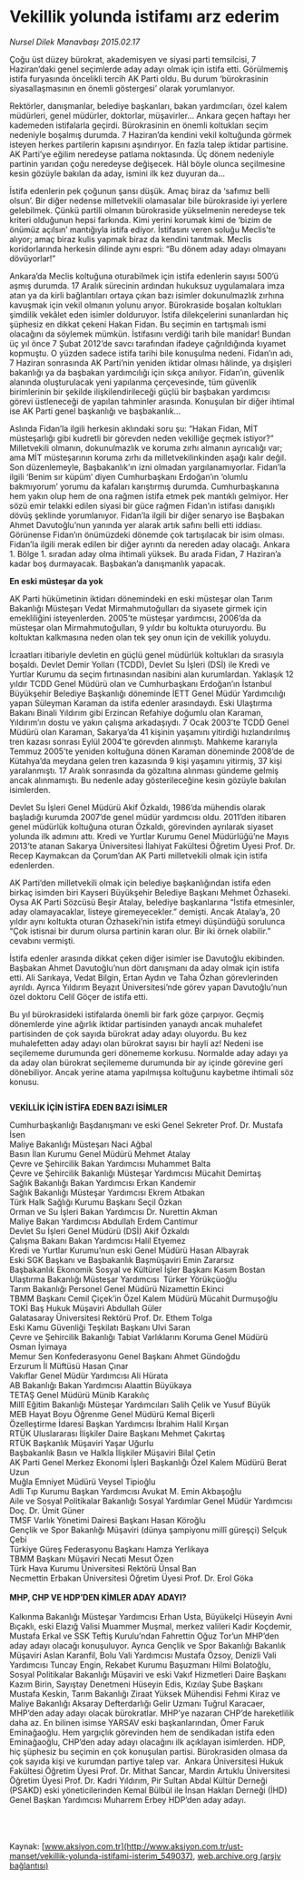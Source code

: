 # Vekillik yolunda istifamı arz ederim

*Nursel Dilek Manavbaşı 2015.02.17*

<div class="pNewsDetailMainContent" itemprop="articleBody">
 <p>
  Çoğu üst düzey bürokrat, akademisyen ve siyasi parti temsilcisi, 7 Haziran’daki genel seçimlerde aday adayı olmak için istifa etti. Görülmemiş istifa furyasında öncelikli tercih AK Parti oldu. Bu durum ‘bürokrasinin siyasallaşmasının en önemli göstergesi’ olarak yorumlanıyor.
 </p>
 <p>
  Rektörler, danışmanlar, belediye başkanları, bakan yardımcıları, özel kalem müdürleri, genel müdürler, doktorlar, müşavirler… Ankara geçen haftayı her kademeden istifalarla geçirdi. Bürokrasinin en önemli koltukları seçim nedeniyle boşalmış durumda. 7 Haziran’da kendini vekil koltuğunda görmek isteyen herkes partilerin kapısını aşındırıyor. En fazla talep iktidar partisine. AK Parti’ye eğilim neredeyse patlama noktasında. Üç dönem nedeniyle partinin yarıdan çoğu neredeyse değişecek. Hâl böyle olunca seçilmesine kesin gözüyle bakılan da aday, ismini ilk kez duyuran da…
 </p>
 <p>
  İstifa edenlerin pek çoğunun şansı düşük. Amaç biraz da ‘safımız belli olsun’. Bir diğer nedense milletvekili olamasalar bile bürokraside iyi yerlere gelebilmek. Çünkü partili olmanın bürokraside yükselmenin neredeyse tek kriteri olduğunun hepsi farkında. Kimi yerini korumak kimi de ‘bizim de önümüz açılsın’ mantığıyla istifa ediyor. İstifasını veren soluğu Meclis’te alıyor; amaç biraz kulis yapmak biraz da kendini tanıtmak. Meclis koridorlarında herkesin dilinde aynı espri: “Bu dönem aday adayı olmayanı dövüyorlar!”
 </p>
 <p>
  Ankara’da Meclis koltuğuna oturabilmek için istifa edenlerin sayısı 500’ü aşmış durumda. 17 Aralık sürecinin ardından hukuksuz uygulamalara imza atan ya da kirli bağlantıları ortaya çıkan bazı isimler dokunulmazlık zırhına kavuşmak için vekil olmanın yolunu arıyor. Bürokraside boşalan koltukları şimdilik vekâlet eden isimler dolduruyor. İstifa dilekçelerini sunanlardan hiç şüphesiz en dikkat çekeni Hakan Fidan. Bu seçimin en tartışmalı ismi olacağını da söylemek mümkün. İstifasını verdiği tarih bile manidar! Bundan üç yıl önce 7 Şubat 2012’de savcı tarafından ifadeye çağrıldığında kıyamet kopmuştu. O yüzden sadece istifa tarihi bile konuşulma nedeni. Fidan’ın adı, 7 Haziran sonrasında AK Parti’nin yeniden iktidar olması hâlinde, ya dışişleri bakanlığı ya da başbakan yardımcılığı için sıkça anılıyor. Fidan’ın, güvenlik alanında oluşturulacak yeni yapılanma çerçevesinde, tüm güvenlik birimlerinin bir şekilde ilişkilendirileceği güçlü bir başbakan yardımcısı görevi üstleneceği de yapılan tahminler arasında. Konuşulan bir diğer ihtimal ise AK Parti genel başkanlığı ve başbakanlık...
 </p>
 <p>
  Aslında Fidan’la ilgili herkesin aklındaki soru şu: “Hakan Fidan, MİT müsteşarlığı gibi kudretli bir görevden neden vekilliğe geçmek istiyor?” Milletvekili olmanın, dokunulmazlık ve koruma zırhı almanın ayrıcalığı var; ama MİT müsteşarının koruma zırhı da milletvekilinkinden aşağı kalır değil. Son düzenlemeyle, Başbakanlık’ın izni olmadan yargılanamıyorlar. Fidan’la ilgili ‘Benim sır küpüm’ diyen Cumhurbaşkanı Erdoğan’ın ‘olumlu bakmıyorum’ yorumu da kafaları karıştırmış durumda. Cumhurbaşkanına hem yakın olup hem de ona rağmen istifa etmek pek mantıklı gelmiyor. Her sözü emir telakki edilen siyasi bir güce rağmen Fidan’ın istifası danışıklı dövüş şeklinde yorumlanıyor. Fidan’la ilgili bir diğer senaryo ise Başbakan Ahmet Davutoğlu’nun yanında yer alarak artık safını belli etti iddiası. Görünense Fidan’ın önümüzdeki dönemde çok tartışılacak bir isim olması. Fidan’la ilgili merak edilen bir diğer ayrıntı da nereden aday olacağı. Ankara 1. Bölge 1. sıradan aday olma ihtimali yüksek. Bu arada Fidan, 7 Haziran’a kadar boş durmayacak. Başbakan’a danışmanlık yapacak.
 </p>
 <p>
  <strong>
   En eski müsteşar da yok
  </strong>
 </p>
 <p>
  AK Parti hükümetinin iktidarı dönemindeki en eski müsteşar olan Tarım Bakanlığı Müsteşarı Vedat Mirmahmutoğulları da siyasete girmek için emekliliğini isteyenlerden. 2005’te müsteşar yardımcısı, 2006’da da müsteşar olan Mirmahmutoğulları, 9 yıldır bu koltukta oturuyordu. Bu koltuktan kalkmasına neden olan tek şey onun için de vekillik yoluydu.
 </p>
 <p>
  İcraatları itibariyle devletin en güçlü genel müdürlük koltukları da sırasıyla boşaldı. Devlet Demir Yolları (TCDD), Devlet Su İşleri (DSİ) ile Kredi ve Yurtlar Kurumu da seçim fırtınasından nasibini alan kurumlardan. Yaklaşık 12 yıldır TCDD Genel Müdürü olan ve Cumhurbaşkanı Erdoğan’ın İstanbul Büyükşehir Belediye Başkanlığı döneminde İETT Genel Müdür Yardımcılığı yapan Süleyman Karaman da istifa edenler arasındaydı. Eski Ulaştırma Bakanı Binali Yıldırım gibi Erzincan Refahiye doğumlu olan Karaman, Yıldırım’ın dostu ve yakın çalışma arkadaşıydı. 7 Ocak 2003’te TCDD Genel Müdürü olan Karaman, Sakarya’da 41 kişinin yaşamını yitirdiği hızlandırılmış tren kazası sonrası Eylül 2004’te görevden alınmıştı. Mahkeme kararıyla Temmuz 2005’te yeniden koltuğuna dönen Karaman döneminde 2008’de de Kütahya’da meydana gelen tren kazasında 9 kişi yaşamını yitirmiş, 37 kişi yaralanmıştı. 17 Aralık sonrasında da gözaltına alınması gündeme gelmiş ancak alınmamıştı. Bu nedenle aday gösterileceğine kesin gözüyle bakılan isimlerden.
 </p>
 <p>
  Devlet Su İşleri Genel Müdürü Akif Özkaldı, 1986’da mühendis olarak başladığı kurumda 2007’de genel müdür yardımcısı oldu. 2011’den itibaren genel müdürlük koltuğuna oturan Özkaldı, görevinden ayrılarak siyaset yolunda ilk adımını attı. Kredi ve Yurtlar Kurumu Genel Müdürlüğü’ne Mayıs 2013’te atanan Sakarya Üniversitesi İlahiyat Fakültesi Öğretim Üyesi Prof. Dr. Recep Kaymakcan da Çorum’dan AK Parti milletvekili olmak için istifa edenlerden.
 </p>
 <p>
  AK Parti’den milletvekili olmak için belediye başkanlığından istifa eden birkaç isimden biri Kayseri Büyükşehir Belediye Başkanı Mehmet Özhaseki. Oysa AK Parti Sözcüsü Beşir Atalay, belediye başkanlarına “İstifa etmesinler, aday olamayacaklar, listeye giremeyecekler.” demişti. Ancak Atalay’a, 20 yıldır aynı koltukta oturan Özhaseki’nin istifa etmeyi düşündüğü sorulunca “Çok istisnai bir durum olursa partinin kararı olur. Bir iki örnek olabilir.” cevabını vermişti.
 </p>
 <p>
  İstifa edenler arasında dikkat çeken diğer isimler ise Davutoğlu ekibinden. Başbakan Ahmet Davutoğlu’nun dört danışmanı da aday olmak için istifa etti. Ali Sarıkaya, Vedat Bilgin, Ertan Aydın ve Taha Özhan görevlerinden ayrıldı. Ayrıca Yıldırım Beyazıt Üniversitesi’nde görev yapan Davutoğlu’nun özel doktoru Celil Göçer de istifa etti.
 </p>
 <p>
  Bu yıl bürokrasideki istifalarda önemli bir fark göze çarpıyor. Geçmiş dönemlerde yine ağırlık iktidar partisinden yanaydı ancak muhalefet partisinden de çok sayıda bürokrat aday adayı oluyordu. Bu kez muhalefetten aday adayı olan bürokrat sayısı bir hayli az! Nedeni ise seçilememe durumunda geri dönememe korkusu. Normalde aday adayı ya da aday olan bürokrat seçilememe durumunda bir ay içinde görevine geri dönebiliyor. Ancak yerine atama yapılmışsa koltuğunu kaybetme ihtimali söz konusu.
 </p>
 <p>
  <img alt="" src="http://web.archive.org/web/20150704222541im_/http://medya.aksiyon.com.tr//aksiyon/2015/02/17/564692.jpg "/>
 </p>
 <p>
  <strong>
   VEKİLLİK İÇİN İSTİFA EDEN BAZI İSİMLER
  </strong>
 </p>
 <p>
  Cumhurbaşkanlığı Başdanışmanı ve eski Genel Sekreter Prof. Dr. Mustafa İsen
  <br>
   Maliye Bakanlığı Müsteşarı Naci Ağbal
   <br>
    Basın İlan Kurumu Genel Müdürü Mehmet Atalay
    <br>
     Çevre ve Şehircilik Bakan Yardımcısı Muhammet Balta
     <br>
      Çevre ve Şehircilik Bakanlığı Müsteşar Yardımcısı Mücahit Demirtaş
      <br/>
      Sağlık Bakanlığı Bakan Yardımcısı Erkan Kandemir
      <br/>
      Sağlık Bakanlığı Müsteşar Yardımcısı Ekrem Atbakan
      <br/>
      Türk Halk Sağlığı Kurumu Başkanı Seçil Özkan
      <br/>
      Orman ve Su İşleri Bakan Yardımcısı Dr. Nurettin Akman
      <br/>
      Maliye Bakan Yardımcısı Abdullah Erdem Cantimur
      <br/>
      Devlet Su İşleri Genel Müdürü (DSİ) Akif Özkaldı
      <br/>
      Çalışma Bakanı Bakan Yardımcısı Halil Etyemez
      <br/>
      Kredi ve Yurtlar Kurumu’nun eski Genel Müdürü Hasan Albayrak
      <br/>
      Eski SGK Başkanı ve Başbakanlık Başmüşaviri Emin Zararsız
      <br/>
      Başbakanlık Ekonomik Sosyal ve Kültürel İşler Başkanı Kasım Bostan
      <br/>
      Ulaştırma Bakanlığı Müsteşar Yardımcısı  Türker Yörükçüoğlu
      <br/>
      Tarım Bakanlığı Personel Genel Müdürü Nizamettin Ekinci
      <br/>
      TBMM Başkanı Cemil Çiçek’in Özel Kalem Müdürü Mücahit Durmuşoğlu
      <br/>
      TOKİ Baş Hukuk Müşaviri Abdullah Güler
      <br/>
      Galatasaray Üniversitesi Rektörü Prof. Dr. Ethem Tolga
      <br/>
      Eski Kamu Güvenliği Teşkilatı Başkanı Ulvi Saran
      <br/>
      Çevre ve Şehircilik Bakanlığı Tabiat Varlıklarını Koruma Genel Müdürü Osman İyimaya
      <br/>
      Memur Sen Konfederasyonu Genel Başkanı Ahmet Gündoğdu
      <br/>
      Erzurum İl Müftüsü Hasan Çınar
      <br/>
      Vakıflar Genel Müdür Yardımcısı Ali Hürata
      <br/>
      AB Bakanlığı Bakan Yardımcısı Alaattin Büyükaya
      <br/>
      TETAŞ Genel Müdürü Münib Karakılıç
      <br/>
      Millî Eğitim Bakanlığı Müsteşar Yardımcıları Salih Çelik ve Yusuf Büyük
      <br/>
      MEB Hayat Boyu Öğrenme Genel Müdürü Kemal Biçerli
      <br/>
      Özelleştirme İdaresi Başkan Yardımcısı İbrahim Halil Kırşan
      <br/>
      RTÜK Uluslararası İlişkiler Daire Başkanı Mehmet Çakırtaş
      <br/>
      RTÜK Başkanlık Müşaviri Yaşar Uğurlu
      <br/>
      Başbakanlık Basın ve Halkla İlişkiler Müşaviri Bilal Çetin
      <br/>
      AK Parti Genel Merkez Ekonomi İşleri Başkanlığı Özel Kalem Müdürü Berat Uzun
      <br/>
      Muğla Emniyet Müdürü Veysel Tipioğlu
      <br/>
      Adli Tıp Kurumu Başkan Yardımcısı Avukat M. Emin Akbaşoğlu
      <br/>
      Aile ve Sosyal Politikalar Bakanlığı Sosyal Yardımlar Genel Müdür Yardımcısı Doç. Dr. Ümit Güner
      <br/>
      TMSF Varlık Yönetimi Dairesi Başkanı Hasan Köroğlu
      <br/>
      Gençlik ve Spor Bakanlığı Müşaviri (dünya şampiyonu millî güreşçi) Selçuk Çebi
      <br/>
      Türkiye Güreş Federasyonu Başkanı Hamza Yerlikaya
      <br/>
      TBMM Başkanı Müşaviri Necati Mesut Özen
      <br/>
      Türk Hava Kurumu Üniversitesi Rektörü Ünsal Ban
      <br/>
      Necmettin Erbakan Üniversitesi Öğretim Üyesi Prof. Dr. Erol Göka
      <br/>
      <br/>
      <strong>
       MHP, CHP VE HDP’DEN KİMLER ADAY ADAYI?
      </strong>
      <br/>
      <br/>
      Kalkınma Bakanlığı Müsteşar Yardımcısı Erhan Usta, Büyükelçi Hüseyin Avni Bıçaklı, eski Elazığ Valisi Muammer Muşmal, merkez valileri Kadir Koçdemir, Mustafa Erkal ve SSK Teftiş Kurulu’ndan Fahrettin Oğuz Tor’un MHP’den aday adayı olacağı konuşuluyor. Ayrıca Gençlik ve Spor Bakanlığı Bakanlık Müşaviri Aslan Karanfil, Bolu Vali Yardımcısı Mustafa Özsoy, Denizli Vali Yardımcısı Tuncay Engin, Rekabet Kurumu Başuzmanı Hilmi Bolatoğlu, Sosyal Politikalar Bakanlığı Müşaviri ve eski Vakıf Hizmetleri Daire Başkanı Kazım Birin, Sayıştay Denetmeni Hüseyin Edis, Kızılay Şube Başkanı Mustafa Keskin, Tarım Bakanlığı Ziraat Yüksek Mühendisi Fehmi Kiraz ve Maliye Bakanlığı Aksaray Defterdarlığı Gelir Uzmanı Tuğrul Karacaer, MHP’den aday adayı olacak bürokratlar. MHP’ye nazaran CHP’de hareketlilik daha az. En bilinen isimse YARSAV eski başkanlarından, Ömer Faruk Eminağaoğlu. Hem yargıçlık görevinden hem de sendikadan istifa eden Eminağaoğlu, CHP’den aday adayı olacağını ilk açıklayan isimlerden. HDP, hiç şüphesiz bu seçimin en çok konuşulan partisi. Bürokrasiden olmasa da çok sayıda kişi ve kurumdan partiye talep var.  Ankara Üniversitesi Hukuk Fakültesi Öğretim Üyesi Prof. Dr. Mithat Sancar, Mardin Artuklu Üniversitesi Öğretim Üyesi Prof. Dr. Kadri Yıldırım, Pir Sultan Abdal Kültür Derneği (PSAKD) eski yöneticilerinden Kemal Bülbül ile İnsan Hakları Derneği (İHD) Genel Başkan Yardımcısı Muharrem Erbey HDP’den aday adayı.
     </br>
    </br>
   </br>
  </br>
 </p>
 <p>
 </p>
</div>


Kaynak: [www.aksiyon.com.tr](http://www.aksiyon.com.tr/ust-manset/vekillik-yolunda-istifami-isterim_549037), [web.archive.org (arşiv bağlantısı)](http://web.archive.org/web/20150704222541/http://www.aksiyon.com.tr/ust-manset/vekillik-yolunda-istifami-isterim_549037)
